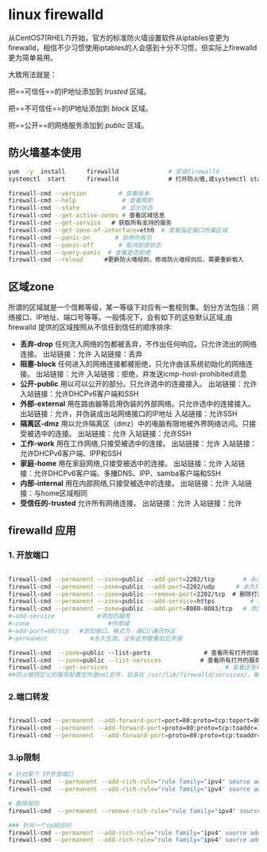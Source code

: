 # linux firewalld

从CentOS7(RHEL7)开始，官方的标准防火墙设置软件从iptables变更为firewalld，相信不少习惯使用iptables的人会感到十分不习惯，但实际上firewalld更为简单易用。

大致用法就是：

把==可信任==的IP地址添加到  *trusted*  区域。

把==不可信任==的IP地址添加到  *block*  区域。

把==公开==的网络服务添加到   *public*  区域。

## 防火墙基本使用

```bash
yum  -y  install      firewalld              # 安装firewalld
systemctl  start      firewalld              # 打开防火墙,或systemctl start firewalld.service

firewall-cmd --version         # 查看版本
firewall-cmd --help             # 查看帮助
firewall-cmd --state            # 显示状态
firewall-cmd --get-active-zones # 查看区域信息
firewall-cmd --get-service   # 获取所有支持的服务
firewall-cmd --get-zone-of-interface=eth0  # 查看指定接口所属区域
firewall-cmd --panic-on       # 拒绝所有包
firewall-cmd --panic-off       # 取消拒绝状态
firewall-cmd --query-panic  # 查看是否拒绝
firewall-cmd --reload      #更新防火墙规则，修改防火墙规则后，需要重新载入
```

## 区域zone

所谓的区域就是一个信赖等级，某一等级下对应有一套规则集。划分方法包括：网络接口、IP地址、端口号等等。一般情况下，会有如下的这些默认区域,由firewalld 提供的区域按照从不信任到信任的顺序排序:

- **丢弃-drop**
  任何流入网络的包都被丢弃，不作出任何响应。只允许流出的网络连接。
  出站链接：允许
  入站链接：丢弃
- **阻塞-block**
  任何进入的网络连接都被拒绝，只允许由该系统初始化的网络连接。
  出站链接：允许
  入站链接：拒绝，并发送icmp-host-prohibited消息
- **公开-public**
  用以可以公开的部分。只允许选中的连接接入。
  出站链接：允许
  入站链接：允许DHCPv6客户端和SSH
- **外部-external**
  用在路由器等启用伪装的外部网络。只允许选中的连接接入。
  出站链接：允许，并伪装成出站网络接口的IP地址
  入站链接：允许SSH
- **隔离区-dmz**
  用以允许隔离区（dmz）中的电脑有限地被外界网络访问。只接受被选中的连接。
  出站链接：允许
  入站链接：允许SSH
- **工作-work**
  用在工作网络,只接受被选中的连接。
  出站链接：允许
  入站链接：允许DHCPv6客户端、IPP和SSH
- **家庭-home**
  用在家庭网络,只接受被选中的连接。
  出站链接：允许
  入站链接：允许DHCPv6客户端、多播DNS、IPP、samba客户端和SSH
- **内部-internal**
  用在内部网络,只接受被选中的连接。
  出站链接：允许
  入站链接：与home区域相同
- **受信任的-trusted**
  允许所有网络连接。
  出站链接：允许
  入站链接：允许

## firewalld 应用

### 1. 开放端口

```bash

firewall-cmd --permanent --zone=public --add-port=2202/tcp        # 永久打开tcp 80端口
firewall-cmd --permanent --zone=public --add-port=2202/udp      # 永久打开udp 123端口
firewall-cmd --permanent --zone=public --remove-port=2202/tcp  # 删除打开的端口
firewall-cmd --permanent --zone=public --add-service=https          # 永久打开https服务的端口
firewall-cmd --permanent --zone=public --add-port=8080-8083/tcp   # 添加多个端口
#–add-service            #添加的服务  
#–zone                      #作用域  
#–add-port=80/tcp   #添加端口，格式为：端口/通讯协议  
#–permanent            #永久生效，没有此参数重启后失效

firewall-cmd  --zone=public --list-ports               # 查看所有打开的端口
firewall-cmd  --zone=public --list-services           # 查看所有打开的服务，也可加--permanent
firewall-cmd  --get-services                                 # 查看还有哪些服务可以打开
##防火墙预定义的服务配置文件是xml文件，目录在 /usr/lib/firewalld/services/，每个服务对应一个端口
```

### 2.端口转发

```bash

firewall-cmd --permanent --add-forward-port=port=80:proto=tcp:toport=8080   # 将80端口的流量转发至8080
firewall-cmd --permanent --add-forward-port=proto=80:proto=tcp:toaddr=192.168.1.0.1 # 将80端口的流量转发至192.168.0.1
firewall-cmd --permanent  --add-forward-port=proto=80:proto=tcp:toaddr=192.168.0.1:toport=8080 # 将80端口的流量转发至192.168.0.1的8080端口
```

### 3.ip限制

```bash
# 针对某个 IP开放端口
firewall-cmd  --permanent --add-rich-rule="rule family="ipv4" source address="192.168.0.1" accept" 
firewall-cmd  --permanent --add-rich-rule="rule family="ipv4" source address="192.168.0.1" port protocol="tcp" port="6379" accept"

# 删除规则
firewall-cmd  --permanent --remove-rich-rule="rule family="ipv4" source address="192.168.1.51" accept" 

### 针对一个ip段访问
firewall-cmd --permanent --add-rich-rule="rule family="ipv4" source address="192.168.0.0/16" accept"
firewall-cmd --permanent --add-rich-rule="rule family="ipv4" source address="192.168.1.0/24" port protocol="tcp" port="9200" accept"
```
